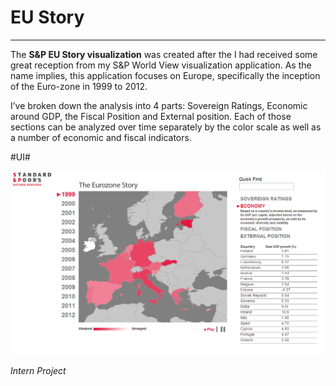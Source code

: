 EU Story
=====

----------
The **S&P EU Story visualization** was created after the I had received some great reception from my S&P World View visualization application. As the name implies, this application focuses on Europe, specifically the inception of the Euro-zone in 1999 to 2012. 

I’ve broken down the analysis into 4 parts: Sovereign Ratings, Economic around GDP, the Fiscal Position and External position. Each of those sections can be analyzed over time separately by the color scale as well as a number of economic and fiscal indicators. 

#UI#

![](img/sp_eu_landing.png)

*Intern Project*